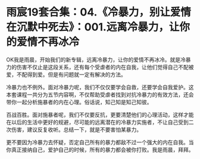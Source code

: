 # 雨宸19套合集：04.《冷暴力，别让爱情在沉默中死去》：001.远离冷暴力，让你的爱情不再冰冷

OK我是雨晨，开始我们的新专辑，远离冷暴力，让你的爱情不再冰冷。就是冷暴力的伤害不仅止是这段关系，还有每个受虐者的内在自我，让他们觉得自己不配被爱，不配得到爱。但是有问题就一定有解决的方法。

冷暴力也不例外。面对冷暴力呢，我们不仅仅要学会自救，还要学会自我爱护。这本套课程一共分为五节内容啊，不仅帮助受虐者找到对抗冷暴力的有效方法，还会带你一起分析施暴者的内在心理。俗话说，知己知是知己知彼。

百战百胜。面对施暴者呢，我们不仅要反抗，更要清楚他们的心理活动，这样才能在以后的生活中更好的规避，尽可能的远离潜在的冷暴力实施者，不让自己受到二次伤害，建议反复收听。总结一下，就是不要害怕某暴力。

更不要因为冷暴力去怀疑，否定自己所有的暴力都敌不过一个强大的内在自我。当你真正接纳自己，爱护自己的时候，所有的暴力都会被你打败。我是雨晨，拜拜。

